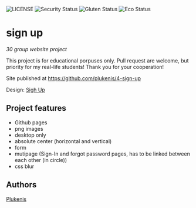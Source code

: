 ![LICENSE](https://img.shields.io/badge/license-MIT-blue.svg?style=flat-square)
![Security Status](https://img.shields.io/security-headers?label=Security&url=https%3A%2F%2Fgithub.com&style=flat-square)
![Gluten Status](https://img.shields.io/badge/Gluten-Free-green.svg)
![Eco Status](https://img.shields.io/badge/ECO-Friendly-green.svg)

# sign up

_30 group website project_

This project is for educational porpuses only. Pull request are welcome, but priority for my real-life students! Thank you for your cooperation!

Site published at https://github.com/plukenis/4-sign-up

Design: [Sigh Up](https://cdn.discordapp.com/attachments/850245533838868480/850246368214908970/day1dr.png)

## Project features

- Github pages
- png images
- desktop only
- absolute center (horizontal and vertical)
- form 
- mutipage (Sign-In and forgot password pages, has to be linked between each other (in circle))
- css blur

## Authors

[Plukenis](https://github.com/plukenis)